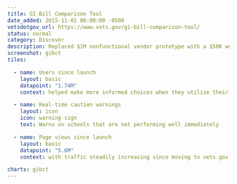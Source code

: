 ```yaml
---
title: GI Bill Comparison Tool
date_added: 2015-11-01 00:00:00 -0500
vetsdotgov_url: https://www.vets.gov/gi-bill-comparison-tool/
status: normal
category: Discover
description: Replaced $1M nonfunctional vendor prototype with a $50K working product in two weeks
screenshot: gibct
tiles:

  - name: Users since launch
    layout: basic
    datapoint: "1.74M"
    context: helped make more informed choices when they utilize their hard-earned GI Bill benefits

  - name: Real-time caution warnings
    layout: icon
    icon: warning-sign
    text: Warns on schools that are not performing well immediately

  - name: Page views since launch
    layout: basic
    datapoint: "5.6M"
    context: with traffic steadily increasing since moving to vets.gov

charts: gibct
---
```

